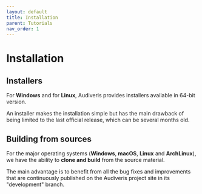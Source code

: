 ```yaml
---
layout: default
title: Installation
parent: Tutorials
nav_order: 1
---
```


# Installation

## Installers

For **Windows** and for **Linux**, Audiveris provides installers available in 64-bit version.
 
An installer makes the installation simple but has the main drawback of being limited to
the last official release, which can be several months old.

## Building from sources

For the major operating systems (**Windows**, **macOS**, **Linux** and **ArchLinux**),
we have the ability to **clone and build** from the source material.

The main advantage is to benefit from all the bug fixes and improvements that are
continuously published on the Audiveris project site in its "development" branch.

